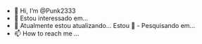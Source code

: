 - 👋 Hi, I’m @Punk2333
- 👀 Estou interessado em...
- 🌱 Atualmente estou atualizando...
Estou 💞️ - Pesquisando em...
- 📫 How to reach me ...

<!---
Punk2333/Punk2333 is a ✨ special ✨ repository because its `README.md` (this file) appears on your GitHub profile.
You can click the Preview link to take a look at your changes.
--->
